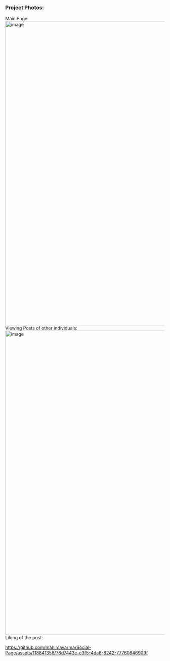 ### Project Photos:  
Main Page:  
<img width="960" alt="image" src="https://github.com/mahimavarma/Social-Page/assets/118841358/ff06cff2-c720-41ff-a1ff-8033e3c94ed5">
Viewing Posts of other individuals:  
<img width="960" alt="image" src="https://github.com/mahimavarma/Social-Page/assets/118841358/dbdb265f-cb6f-4e3a-a727-f64f1788f81c">  
Liking of the post:  



https://github.com/mahimavarma/Social-Page/assets/118841358/78d7443c-c3f5-4da8-8242-77760846909f




